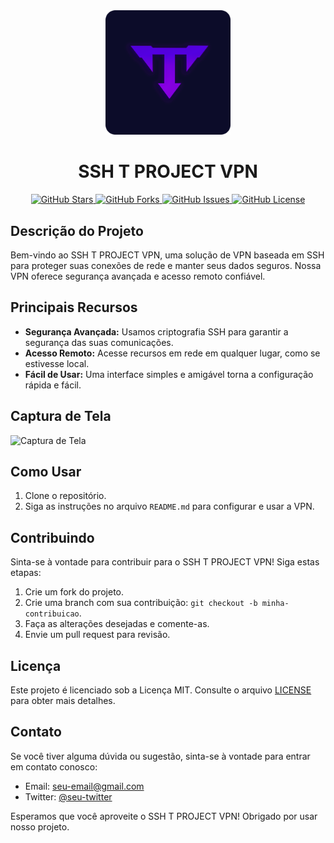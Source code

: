 <div align="center">
  <img src="favicon.ico" alt="Logo do SSH T PROJECT VPN" width="200">
</div>

<h1 align="center">SSH T PROJECT VPN</h1>

<div align="center">
  <a href="https://github.com/seu-usuario/seu-repositorio/stargazers">
    <img src="https://img.shields.io/github/stars/seu-usuario/seu-repositorio.svg?style=for-the-badge" alt="GitHub Stars">
  </a>
  <a href="https://github.com/seu-usuario/seu-repositorio/network/members">
    <img src="https://img.shields.io/github/forks/seu-usuario/seu-repositorio.svg?style=for-the-badge" alt="GitHub Forks">
  </a>
  <a href="https://github.com/seu-usuario/seu-repositorio/issues">
    <img src="https://img.shields.io/github/issues/seu-usuario/seu-repositorio.svg?style=for-the-badge" alt="GitHub Issues">
  </a>
  <a href="https://github.com/seu-usuario/seu-repositorio/blob/master/LICENSE">
    <img src="https://img.shields.io/github/license/seu-usuario/seu-repositorio.svg?style=for-the-badge" alt="GitHub License">
  </a>
</div>

## Descrição do Projeto

Bem-vindo ao SSH T PROJECT VPN, uma solução de VPN baseada em SSH para proteger suas conexões de rede e manter seus dados seguros. Nossa VPN oferece segurança avançada e acesso remoto confiável.

## Principais Recursos

- **Segurança Avançada:** Usamos criptografia SSH para garantir a segurança das suas comunicações.
- **Acesso Remoto:** Acesse recursos em rede em qualquer lugar, como se estivesse local.
- **Fácil de Usar:** Uma interface simples e amigável torna a configuração rápida e fácil.

## Captura de Tela

![Captura de Tela](https://sua-url-da-imagem/captura-de-tela.png)

## Como Usar

1. Clone o repositório.
2. Siga as instruções no arquivo `README.md` para configurar e usar a VPN.

## Contribuindo

Sinta-se à vontade para contribuir para o SSH T PROJECT VPN! Siga estas etapas:

1. Crie um fork do projeto.
2. Crie uma branch com sua contribuição: `git checkout -b minha-contribuicao`.
3. Faça as alterações desejadas e comente-as.
4. Envie um pull request para revisão.

## Licença

Este projeto é licenciado sob a Licença MIT. Consulte o arquivo [LICENSE](LICENSE) para obter mais detalhes.

## Contato

Se você tiver alguma dúvida ou sugestão, sinta-se à vontade para entrar em contato conosco:

- Email: seu-email@gmail.com
- Twitter: [@seu-twitter](https://twitter.com/seu-twitter)

Esperamos que você aproveite o SSH T PROJECT VPN! Obrigado por usar nosso projeto.
